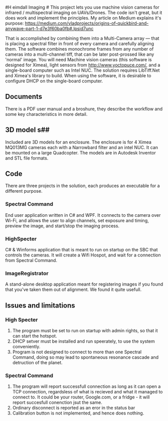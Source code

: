 #H eimdall Imaging #
This project lets you use machine vision cameras for infrared / multispectral imaging on UAVs/Drones. The code isn't great, but it does work and implement the principles. 
My article on Medium explains it's purpose:
https://medium.com/vladprojects/origins-of-quickbird-and-anywave-part-1-d7e3f60ba0fb#.lpsid7unc

That is accomplished by combining them into a Multi-Camera array — that is placing a spectral filter in front of every camera and carefully aligning them.
The software combines monochrome frames from any number of cameras into a multi-channel tiff, that can be later post-prossed like any 'normal' image. 
You will need Machine vision cameras (this software is designed for Ximea), light sensors from http://www.yoctopuce.com/, and a single-board computer such as Intel NUC. 
The solution requires LibTiff.Net and Ximea's library to build. 
When using the software, it is desirable to configure DHCP on the single-board computer. 

## Documents ##
There is a PDF user manual and a broshure, they describe the workflow and some key characteristics in more detail.  

## 3D model s##
Included are 3D models for an enclosure. The enclosure is for 4 Ximea MQ013MG cameras each with a Narrowbard filter and an intel NUC. It can be mounted on a large Quadcopter. The models are in Autodesk Inventor and STL file formats. 

## Code ##
There are three projects in the solution, each produces an executable for a different purpose.

### Spectral Command ###
End user application written in C# and WPF. It connects to the camera over Wi-Fi, and allows the user to align channels,
set exposure and timing, preview the image, and start/stop the imaging process.  


### HighSpecter ###
C# & Winforms application that is meant to run on startup on the SBC that controls the cameras. It will create a Wifi Hospot, and wait for a connection from Spectral Command.

### ImageRegistrator ###
A stand-alone desktop application meant for registering images if you found that you've taken them out of alignment. We found it quite usefull. 

## Issues and limitations ##
### High Specter ###
1. The program must be set to run on startup with admin rights, so that it can start the hotspot. 
2. DHCP setver must be installed and run speerately, to use the system conveniently. 
3. Program is not designed to connect to more than one Spectral Command, doing so may lead to spontaneous resonance cascade and detruction of the planet. 

### Spectral Command ###

1. The program will report successfull connection as long as it can open a TCP connection, regardsless of what is recieved and what it managed to connect to. It could be your router, Google.com, or a fridge - it will report succesfull conenction jsut the same. 
2. Ordinary disconnect is reported as an eror in the status bar
3. Calibration button is not implemented, and hence does nothing. 
